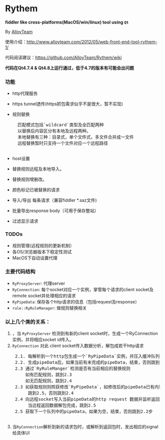 # Rythem 

 <strong>fiddler like cross-platforms(MacOS/win/*linux*) tool using `Qt`</strong>
 
By [AlloyTeam](http://www.AlloyTeam.com/)

使用介绍：http://www.alloyteam.com/2012/05/web-front-end-tool-rythem-1/

代码阅读建议：https://github.com/AlloyTeam/Rythem/wiki

<strong>代码在Qt4.7.4 & Qt4.8上运行通过，低于4.7的版本有可能会出问题</strong>

### 功能
 
* http代理服务 
* https tunnel透传(https抓包需求似乎不是很大，暂不实现)
* 规则替换

    <pre>
    匹配模式包括`wildcard`类型及全匹配两种
    以替换后内容区分有本地及远程两种。
    本地替换有三种：目录式，单个文件式，多文件合并成一文件
    远程替换暂时只支持一个文件对应一个远程路径
    </pre>

* host设置
* 替换规则远程及本地导入。
* 替换规则增删改。
* 颜色标记已被替换的请求
* 导入/导出 每条请求（兼容fiddler *.saz文件)
* 批量导出response body（可用于保存整站）
* 过滤显示请求

### TODOs

* 规则管理(远程规则的更新机制）
* 各OS/浏览器版本下稳定性测试
* MacOS下自动设置代理


### 主要代码结构

* `RyProxyServer`: 代理server
* `RyConnection`: 每个socket对应一个实例，掌管每个请求的client socket及remote socket并处理相应的请求
* `RyPipeData`: 保存各个http请求的信息（包括request及response）
* `rule::RyRuleManager`: 做规则替换相关

### 以上几个类的关系：

1. ，当 `RyProxyServer` 检测到有新的client socket时，生成一个RyConnection实例，并将相应socket id传入。
2. `RyConnection` 对此 client socket传入数据分析，解包成若干http请求
    <pre>
    2.1. 每解析到一个http包生成一个`RyPipeData`实例，并压入缓冲队列pipeList 
    2.2. 生成pipeData后，如果当前有未完成的pipeData，结束，否则跳到2.3
    2.3 通过`RyRuleManger`检测是否有当前相应的替换规则
        如有匹配规则，跳到2.3
        如无匹配规则，跳到2.4
    2.3 如获取规则则照获修改`RyPipeData`，如修改后的pipeData已有内容（内容替换类规则）
         跳到2.5，否则跳到2.4
    2.4 向远程socket写入当前pipeData的http request 数据并监听返回
         当远程返回数据解包完成，跳到2.5
    2.5 获取下一个队列中的pipeData，如果为空，结束，否则跳到2.2步
    </pre>
3. 当`RyConnection`解析到新的请求包时，或解析到返回包时，发出相应的signal给具体UI